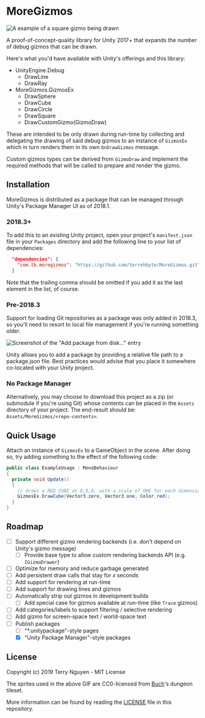 # MoreGizmos

![A example of a square gizmo being drawn](https://user-images.githubusercontent.com/4968773/52925428-3a178e80-32e6-11e9-853c-1c1f64938636.gif)

A proof-of-concept-quality library for Unity 2017+ that expands the number of
debug gizmos that can be drawn.

Here's what you'd have available with Unity's offerings and this library:

- UnityEngine.Debug
  - DrawLine
  - DrawRay
- MoreGizmos.GizmosEx
  - DrawSphere
  - DrawCube
  - DrawCircle
  - DrawSquare
  - DrawCustomGizmo(GizmoDraw)

These are intended to be only drawn during run-time by collecting and delegating
the drawing of said debug gizmos to an instance of `GizmosEx` which in turn
renders them in its own `OnDrawGizmos` message.

Custom gizmos types can be derived from `GizmoDraw` and implement the required
methods that will be called to prepare and render the gizmo.

## Installation

MoreGizmos is distributed as a package that can be managed through Unity's
Package Manager UI as of 2018.1.

### 2018.3+

To add this to an existing Unity project, open your project's `manifest.json`
file in your `Packages` directory and add the following line to your list of
dependencies:

```json
  "dependencies": {
    "com.tb.moregizmos": "https://github.com/terrehbyte/MoreGizmos.git",
  }
```

Note that the trailing comma should be omitted if you add it as the last element
in the list, of course.

### Pre-2018.3

Support for loading Git repositories as a package was only added in 2018.3, so
you'll need to resort to local file management if you're running something older.

![Screenshot of the "Add package from disk..." entry](https://user-images.githubusercontent.com/4968773/52925274-5a931900-32e5-11e9-990a-6c4dd1356260.png)

Unity allows you to add a package by providing a relative file path to a
package.json file. Best practices would advise that you place it somewhere
co-located with your Unity project.

### No Package Manager

Alternatively, you may choose to download this project as a zip (or submodule if
you're using Git) whose contents can be placed in the `Assets` directory of
your project. The end-result should be: `Assets/MoreGizmos/<repo-contents>`.

## Quick Usage

Attach an instance of `GizmosEx` to a GameObject in the scene. After doing so,
try adding something to the effect of the following code:

```c#
public class ExampleUsage : MonoBehaviour
{
  private void Update()
  {
    // draws a RED CUBE at 0,0,0, with a scale of ONE for each dimension
    GizmosEx.DrawCube(Vector3.zero, Vector3.one, Color.red);
  }
}
```

## Roadmap

- [ ] Support different gizmo rendering backends (i.e. don't depend on Unity's gizmo message)
  - [ ] Provide base type to allow custom rendering backends API (e.g. `IGizmoDrawer`)
- [ ] Optimize for memory and reduce garbage generated
- [ ] Add persistent draw calls that stay for _x_ seconds
- [ ] Add support for rendering at run-time
- [ ] Add support for drawing lines and gizmos
- [ ] Automatically strip out gizmos in development builds
  - [ ] Add special case for gizmos available at run-time (like `Trace` gizmos)
- [ ] Add categories/labels to support filtering / selective rendering
- [ ] Add gizmo for screen-space text / world-space text
- [ ] Publish packages
  - [ ] "*.unitypackage"-style pages
  - [x] "Unity Package Manager"-style packages

## License

Copyright (c) 2019 Terry Nguyen - MIT License

The sprites used in the above GIF are CC0-licensed from [Buch][buch]'s dungeon
tileset.

[buch]:https://opengameart.org/users/buch

More information can be found by reading the [LICENSE](LICENSE.md) file in this
repository.